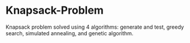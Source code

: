 # Knapsack-Problem
Knapsack problem solved using 4 algorithms: generate and test, greedy search, simulated annealing, and genetic algorithm.
